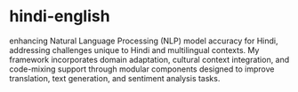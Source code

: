 # hindi-english
enhancing Natural Language Processing (NLP) model accuracy for Hindi, addressing challenges unique to Hindi and multilingual contexts. My framework incorporates domain adaptation, cultural context integration, and code-mixing support through modular components designed to improve translation, text generation, and sentiment analysis tasks.
